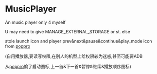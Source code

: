 # MusicPlayer
 An music player only 4 myself
 
U may need to give MANAGE_EXTERNAL_STORAGE or st. else

stole launch icon and player prev&next&pause&continue&play_mode icon from <a href=www.poppro.cn>poppro</a>


(自用播放器,要读写权限,在别人的机型上给权限较为迷惑,甚至可能要ADB

从<a href=www.poppro.cn>poppro</a>偷了启动图标,上一首&下一首&暂停&继续&播放顺序图标)
